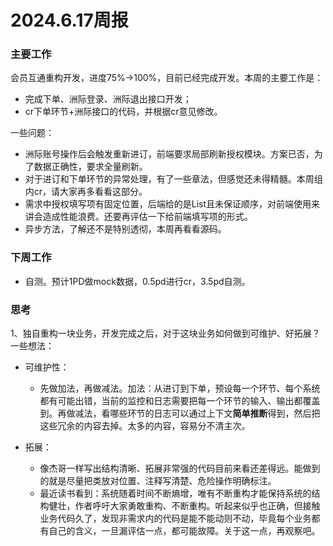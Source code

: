 # 2024.6.17周报

### 主要工作

会员互通重构开发，进度75%->100%，目前已经完成开发。本周的主要工作是：

* 完成下单、洲际登录、洲际退出接口开发；
* cr下单环节+洲际接口的代码，并根据cr意见修改。

一些问题：

* 洲际账号操作后会触发重新进订，前端要求局部刷新授权模块。方案已否，为了数据正确性，要求全量刷新。
* 对于进订和下单环节的异常处理，有了一些章法，但感觉还未得精髓。本周组内cr，请大家再多看看这部分。
* 需求中授权填写项有固定位置，后端给的是List且未保证顺序，对前端使用来讲会造成性能浪费。还要再评估一下给前端填写项的形式。
* 异步方法，了解还不是特别透彻，本周再看看源码。

### 下周工作

* 自测。预计1PD做mock数据，0.5pd进行cr，3.5pd自测。

### 思考

1、独自重构一块业务，开发完成之后，对于这块业务如何做到可维护、好拓展？一些想法：

* 可维护性：

  * 先做加法，再做减法。加法：从进订到下单，预设每一个环节、每个系统都有可能出错，当前的监控和日志需要把每一个环节的输入、输出都覆盖到。再做减法，看哪些环节的日志可以通过上下文**简单推断**得到，然后把这些冗余的内容去掉。太多的内容，容易分不清主次。
* 拓展：

  * 像杰哥一样写出结构清晰、拓展非常强的代码目前来看还差得远。能做到的就是尽量把类放对位置、注释写清楚、危险操作明确标注。
  * 最近读书看到：系统随着时间不断熵增，唯有不断重构才能保持系统的结构健壮，作者呼吁大家勇敢重构、不断重构。听起来似乎也正确，但接触业务代码久了，发现非需求内的代码是能不能动则不动，毕竟每个业务都有自己的含义，一旦漏评估一点，都可能故障。关于这一点，再观察吧。

‍
